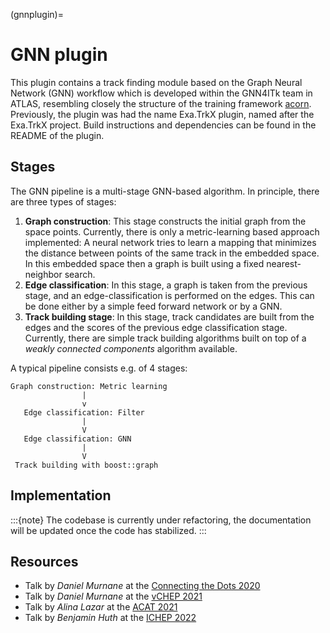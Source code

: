 (gnnplugin)=
# GNN plugin

This plugin contains a track finding module based on the Graph Neural Network (GNN) workflow which is developed within the GNN4ITk team in ATLAS, resembling closely the structure of the training framework [acorn](https://gitlab.cern.ch/gnn4itkteam/acorn). Previously, the plugin was had the name Exa.TrkX plugin, named after the Exa.TrkX project. Build instructions and dependencies can be found in the README of the plugin.

## Stages

The GNN pipeline is a multi-stage GNN-based algorithm. In principle, there are three types of stages:

1) **Graph construction**: This stage constructs the initial graph from the space points. Currently, there is only a metric-learning based approach implemented: A neural network tries to learn a mapping that minimizes the distance between points of the same track in the embedded space. In this embedded space then a graph is built using a fixed nearest-neighbor search.
2) **Edge classification**: In this stage, a graph is taken from the previous stage, and an edge-classification is performed on the edges. This can be done either by a simple feed forward network or by a GNN.
3) **Track building stage**: In this stage, track candidates are built from the edges and the scores of the previous edge classification stage. Currently, there are simple track building algorithms built on top of a *weakly connected components* algorithm available.

A typical pipeline consists e.g. of 4 stages:

```
Graph construction: Metric learning
                |
                v
   Edge classification: Filter
                |
                V
   Edge classification: GNN
                |
                V
 Track building with boost::graph
```

## Implementation

:::{note}
The codebase is currently under refactoring, the documentation will be updated once the code has stabilized.
:::

## Resources

* Talk by *Daniel Murnane* at the [Connecting the Dots 2020](https://indico.cern.ch/event/831165/contributions/3717124/attachments/2024241/3385587/GNNs_for_Track_Finding.pdf)
* Talk by *Daniel Murnane* at the [vCHEP 2021](https://indico.cern.ch/event/948465/contributions/4323753/attachments/2246789/3810686/Physics%20and%20Computing%20Performance%20of%20the%20Gnn%20TrackML%20Pipeline.pdf)
* Talk by *Alina Lazar* at the [ACAT 2021](https://indico.cern.ch/event/855454/contributions/4605079/attachments/2357191/4022841/Gnn%20Inference%20-%20ACAT21%20v7.pdf)
* Talk by *Benjamin Huth* at the [ICHEP 2022](https://agenda.infn.it/event/28874/contributions/169199/attachments/94163/128944/slides_benjamin_huth_exatkrkx_acts.pdf)
